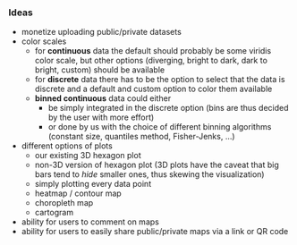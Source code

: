 ### Ideas
- monetize uploading public/private datasets
- color scales
  - for **continuous** data the default should probably be some viridis color scale, but other options (diverging, bright to dark, dark to bright, custom) should be available
  - for **discrete** data there has to be the option to select that the data is discrete and a default and custom option to color them available
  - **binned continuous** data could either 
    - be simply integrated in the discrete option (bins are thus decided by the user with more effort)
    - or done by us with the choice of different binning algorithms (constant size, quantiles method, Fisher-Jenks, ...)
- different options of plots
  - our existing 3D hexagon plot
  - non-3D version of hexagon plot (3D plots have the caveat that big bars tend to _hide_ smaller ones, thus skewing the visualization)
  - simply plotting every data point
  - heatmap / contour map
  - choropleth map
  - cartogram
- ability for users to comment on maps
- ability for users to easily share public/private maps via a link or QR code

